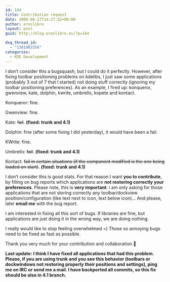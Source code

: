 ```yaml
---
id: 144
title: Contribution request
date: 2008-08-27T14:27:52+00:00
author: ereslibre
layout: post
guid: http://blog.ereslibre.es/?p=144

dsq_thread_id:
  - "1301903356"
categories:
  - KDE Development
---
```

I don&#8217;t consider this a bugsquash, but I could do it perfectly. However, after fixing toolbar positioning problems on kdelibs, I just saw some applications (probably 3 out of 7 that I started) not doing stuff correctly (ignoring my toolbar positioning preferences). As an example, I fired up: konqueror, gwenview, kate, dolphin, kwrite, umbrello, kopete and kontact.

Konqueror: fine.

Gwenview: fine.

Kate: <span style="text-decoration: line-through;">fail</span>. **(fixed: trunk and 4.1)**

Dolphin: fine (after some fixing I did yesterday), it would have been a fail.

KWrite: fine.

Umbrello: <span style="text-decoration: line-through;">fail</span>. **(fixed: trunk and 4.1)**

Kontact: <span style="text-decoration: line-through;">fail in certain situations (if the component modified is the one being loaded on start)</span>. **(fixed: trunk and 4.1)**

I don&#8217;t consider this is good stats. For that reason I want **you to contribute**, by filling on bug reports which applications are **not restoring correctly your preferences**. Please note, this is **very important**: i am only asking for those applications that are not storing correctly any toolbar/dockview position/configuration (like text next to icon, text below icon)&#8230; And please, later **email me** with the bug report.

I am interested in fixing all this sort of bugs. If libraries are fine, but applications are just doing it in the wrong way, we are doing nothing.

I really would like to stop feeling overwhelmed =) Those so annoying bugs need to be fixed as fast as possible.

Thank you very much for your contribution and collaboration 🙂

**Last update: I think I have fixed all applications that had this problem. Please, if you are using trunk and you see this behavior (toolbars or dockwindows not restoring properly their positions and settings), ping me on IRC or send me a mail. I have backported all commits, so this fix should be also in 4.1 branch.**